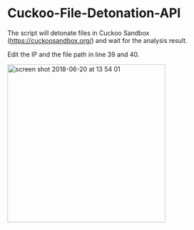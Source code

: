 # Cuckoo-File-Detonation-API

The script will detonate files in Cuckoo Sandbox (https://cuckoosandbox.org/) and wait for the analysis result.

Edit the IP and the file path in line 39 and 40.

<img width="354" alt="screen shot 2018-06-20 at 13 54 01" src="https://user-images.githubusercontent.com/25227268/41656797-78abe024-7491-11e8-8a4f-3841994391d9.png">
